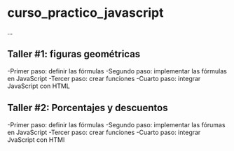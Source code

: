 # curso_practico_javascript

...

## Taller #1: figuras geométricas

-Primer paso: definir las fórmulas
-Segundo paso: implementar las fórmulas en JavaScript
-Tercer paso: crear funciones
-Cuarto paso: integrar JavaScript con HTML

## Taller #2: Porcentajes y descuentos

-Primer paso: definir las fórmulas
-Segundo paso: implementar las fórumas en JavaScript
-Tercer paso: crear funciones
-Cuarto paso: integrar JvaScript con HTMl